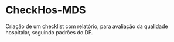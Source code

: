 # CheckHos-MDS
Criação de um checklist com relatório, para avaliação da qualidade hospitalar, seguindo padrões do DF.
